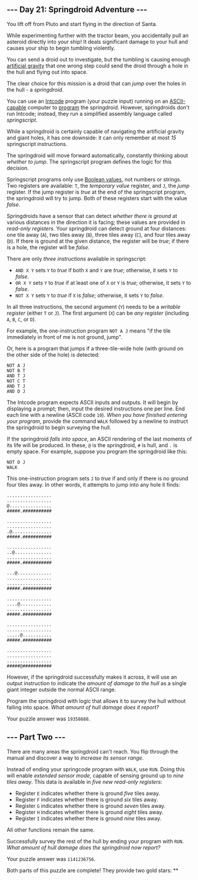 --- Day 21: Springdroid Adventure ---
-------------------------------------

You lift off from Pluto and start flying in the direction of Santa.

While experimenting further with the tractor beam, you accidentally pull
an asteroid directly into your ship! It deals significant damage to your
hull and causes your ship to begin tumbling violently.

You can send a droid out to investigate, but the tumbling is causing
enough [artificial gravity] that one wrong step could send the droid
through a hole in the hull and flying out into space.

The clear choice for this mission is a droid that can *jump* over the
holes in the hull - a *springdroid*.

You can use an [Intcode] program (your puzzle input) running on an
[ASCII-capable] computer to [program] the springdroid. However,
springdroids don't run Intcode; instead, they run a simplified assembly
language called *springscript*.

While a springdroid is certainly capable of navigating the artificial
gravity and giant holes, it has one downside: it can only remember at
most *15* springscript instructions.

The springdroid will move forward automatically, constantly thinking
about *whether to jump*. The springscript program defines the logic for
this decision.

Springscript programs only use [Boolean values], not numbers or
strings. Two registers are available: `T`, the *temporary value*
register, and `J`, the *jump* register. If the jump register is *true*
at the end of the springscript program, the springdroid will try to
jump. Both of these registers start with the value *false*.

Springdroids have a sensor that can detect *whether there is ground* at
various distances in the direction it is facing; these values are
provided in *read-only registers*. Your springdroid can detect ground at
four distances: one tile away (`A`), two tiles away (`B`), three tiles
away (`C`), and four tiles away (`D`). If there is ground at the given
distance, the register will be *true*; if there is a hole, the register
will be *false*.

There are only *three instructions* available in springscript:

-   `AND X Y` sets `Y` to *true* if both `X` and `Y` are *true*;
    otherwise, it sets `Y` to *false*.
-   `OR X Y` sets `Y` to *true* if at least one of `X` or `Y` is *true*;
    otherwise, it sets `Y` to *false*.
-   `NOT X Y` sets `Y` to *true* if `X` is *false*; otherwise, it sets
    `Y` to *false*.

In all three instructions, the second argument (`Y`) needs to be a
*writable register* (either `T` or `J`). The first argument (`X`) can be
*any register* (including `A`, `B`, `C`, or `D`).

For example, the one-instruction program `NOT A J` means "if the tile
immediately in front of me is not ground, jump".

Or, here is a program that jumps if a three-tile-wide hole (with ground
on the other side of the hole) is detected:

    NOT A J
    NOT B T
    AND T J
    NOT C T
    AND T J
    AND D J

The Intcode program expects ASCII inputs and outputs. It will begin by
displaying a prompt; then, input the desired instructions one per line.
End each line with a newline (ASCII code `10`). *When you have finished
entering your program*, provide the command `WALK` followed by a newline
to instruct the springdroid to begin surveying the hull.

If the springdroid *falls into space*, an ASCII rendering of the last
moments of its life will be produced. In these, `@` is the springdroid,
`#` is hull, and `.` is empty space. For example, suppose you program
the springdroid like this:

    NOT D J
    WALK

This one-instruction program sets `J` to *true* if and only if there is
no ground four tiles away. In other words, it attempts to jump into any
hole it finds:

    .................
    .................
    @................
    #####.###########

    .................
    .................
    .@...............
    #####.###########

    .................
    ..@..............
    .................
    #####.###########

    ...@.............
    .................
    .................
    #####.###########

    .................
    ....@............
    .................
    #####.###########

    .................
    .................
    .....@...........
    #####.###########

    .................
    .................
    .................
    #####@###########

However, if the springdroid successfully makes it across, it will use an
output instruction to indicate the *amount of damage to the hull* as a
single giant integer outside the normal ASCII range.

Program the springdroid with logic that allows it to survey the hull
without falling into space. *What amount of hull damage does it report?*

Your puzzle answer was `19358688`.

--- Part Two ---
----------------

There are many areas the springdroid can't reach. You flip through the
manual and discover a way to *increase its sensor range*.

Instead of ending your springcode program with `WALK`, use `RUN`. Doing
this will enable *extended sensor mode*, capable of sensing ground up to
*nine tiles away*. This data is available in *five new read-only
registers*:

-   Register `E` indicates whether there is ground *five* tiles away.
-   Register `F` indicates whether there is ground *six* tiles away.
-   Register `G` indicates whether there is ground *seven* tiles away.
-   Register `H` indicates whether there is ground *eight* tiles away.
-   Register `I` indicates whether there is ground *nine* tiles away.

All other functions remain the same.

Successfully survey the rest of the hull by ending your program with
`RUN`. *What amount of hull damage does the springdroid now report?*

Your puzzle answer was `1141236756`.

Both parts of this puzzle are complete! They provide two gold stars:
\*\*

  [artificial gravity]: https://en.wikipedia.org/wiki/Artificial_gravity
  [Intcode]: 9
  [ASCII-capable]: 17
  [program]: https://en.wikipedia.org/wiki/Programmable_read-only_memory
  [Boolean values]: https://en.wikipedia.org/wiki/Boolean_data_type
